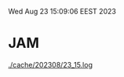 Wed Aug 23 15:09:06 EEST 2023
# JAM
<a href='./cache/202308/23_15.log'>./cache/202308/23_15.log</a>
